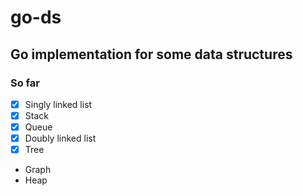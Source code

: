 # go-ds

## Go implementation for some data structures

### So far

- [x] Singly linked list
- [x] Stack
- [x] Queue
- [x] Doubly linked list
- [x] Tree
- Graph
- Heap
